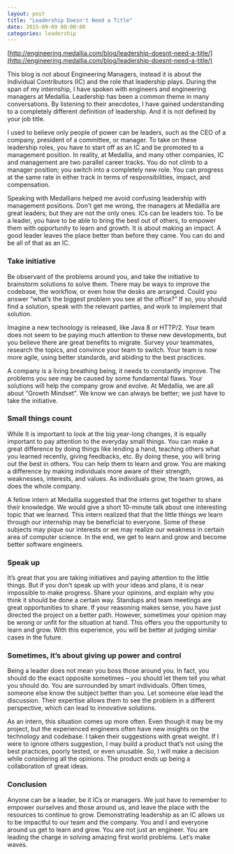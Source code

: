 ```yaml
---
layout: post
title: "Leadership Doesn't Need a Title"
date: 2015-09-09 00:00:00
categories: leadership
---
```


[http://engineering.medallia.com/blog/leadership-doesnt-need-a-title/](http://engineering.medallia.com/blog/leadership-doesnt-need-a-title/)

This blog is not about Engineering Managers, instead it is about the Individual Contributors (IC) and the role that leadership plays. During the span of my internship, I have spoken with engineers and engineering managers at Medallia. Leadership has been a common theme in many conversations. By listening to their anecdotes, I have gained understanding to a completely different definition of leadership. And it is not defined by your job title.

I used to believe only people of power can be leaders, such as the CEO of a company, president of a committee, or manager. To take on these leadership roles, you have to start off as an IC and be promoted to a management position. In reality, at Medallia, and many other companies, IC and management are two parallel career tracks. You do not climb to a manager position; you switch into a completely new role. You can progress at the same rate in either track in terms of responsibilities, impact, and compensation.

Speaking with Medallians helped me avoid confusing leadership with management positions. Don’t get me wrong, the managers at Medallia are great leaders; but they are not the only ones. ICs can be leaders too. To be a leader, you have to be able to bring the best out of others, to empower them with opportunity to learn and growth. It is about making an impact. A good leader leaves the place better than before they came. You can do and be all of that as an IC.

### Take initiative ###

Be observant of the problems around you, and take the initiative to brainstorm solutions to solve them. There may be ways to improve the codebase, the workflow, or even how the desks are arranged. Could you answer “what’s the biggest problem you see at the office?” If so, you should find a solution, speak with the relevant parties, and work to implement that solution.

Imagine a new technology is released, like Java 8 or HTTP/2. Your team does not seem to be paying much attention to these new developments, but you believe there are great benefits to migrate. Survey your teammates, research the topics, and convince your team to switch. Your team is now more agile, using better standards, and abiding to the best practices.

A company is a living breathing being, it needs to constantly improve. The problems you see may be caused by some fundamental flaws. Your solutions will help the company grow and evolve. At Medallia, we are all about “Growth Mindset”. We know we can always be better; we just have to take the initiative.

### Small things count ###

While It is important to look at the big year-long changes, it is equally important to pay attention to the everyday small things. You can make a great difference by doing things like lending a hand, teaching others what you learned recently, giving feedbacks, etc. By doing these, you will bring out the best in others. You can help them to learn and grow. You are making a difference by making individuals more aware of their strength, weaknesses, interests, and values. As individuals grow, the team grows, as does the whole company.

A fellow intern at Medallia suggested that the interns get together to share their knowledge. We would give a short 10-minute talk about one interesting topic that we learned. This intern realized that that the little things we learn through our internship may be beneficial to everyone. Some of these subjects may pique our interests or we may realize our weakness in certain area of computer science. In the end, we get to learn and grow and become better software engineers.

### Speak up ###

It’s great that you are taking initiatives and paying attention to the little things. But if you don’t speak up with your ideas and plans, it is near impossible to make progress. Share your opinions, and explain why you think it should be done a certain way. Standups and team meetings are great opportunities to share. If your reasoning makes sense, you have just directed the project on a better path. However, sometimes your opinion may be wrong or unfit for the situation at hand. This offers you the opportunity to learn and grow. With this experience, you will be better at judging similar cases in the future.

### Sometimes, it’s about giving up power and control ###

Being a leader does not mean you boss those around you. In fact, you should do the exact opposite sometimes – you should let them tell you what you should do. You are surrounded by smart individuals. Often times, someone else know the subject better than you. Let someone else lead the discussion. Their expertise allows them to see the problem in a different perspective, which can lead to innovative solutions.

As an intern, this situation comes up more often. Even though it may be my project, but the experienced engineers often have new insights on the technology and codebase. I taken their suggestions with great weight. If I were to ignore others suggestion, I may build a product that’s not using the best practices, poorly tested, or even unusable. So, I will make a decision while considering all the opinions. The product ends up being a collaboration of great ideas.

### Conclusion ###

Anyone can be a leader, be it ICs or managers. We just have to remember to empower ourselves and those around us, and leave the place with the resources to continue to grow. Demonstrating leadership as an IC allows us to be impactful to our team and the company. You and I and everyone around us get to learn and grow. You are not just an engineer. You are leading the charge in solving amazing first world problems. Let’s make waves.